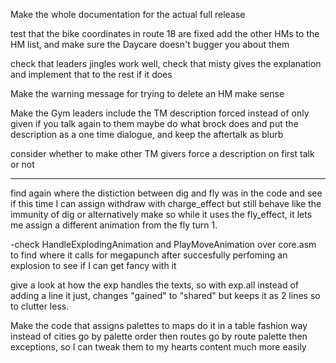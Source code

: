 Make the whole documentation for the actual full release

test that the bike coordinates in route 18 are fixed
add the other HMs to the HM list, and make sure the Daycare doesn't bugger you about them

check that leaders jingles work well, check that misty gives the explanation and implement that to the rest if it does

Make the warning message for trying to delete an HM make sense

Make the Gym leaders include the TM description forced instead of only given if you talk again to them
maybe do what brock does and put the description as a one time dialogue, and keep the aftertalk as blurb

consider whether to make other TM givers force a description on first talk or not


_________________________________________________________________________

find again where the distiction between dig and fly was in the code and see if this time I can assign withdraw with charge_effect but still behave like the immunity of dig
or alternatively make so while it uses the fly_effect, it lets me assign a different animation from the fly turn 1.

-check HandleExplodingAnimation and PlayMoveAnimation over core.asm to find where it calls for megapunch after succesfully perfoming an explosion to see if I can get fancy with it

give a look at how the exp handles the texts, so with exp.all instead of adding a line it just, changes "gained" to "shared" but keeps it as 2 lines so to clutter less.

Make the code that assigns palettes to maps do it in a table fashion way instead of cities go by palette order then routes go by route palette then exceptions, so I can tweak them to my hearts content much more easily


